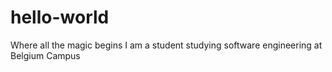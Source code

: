 # hello-world
Where all the magic begins
I am a student studying software engineering at Belgium Campus

